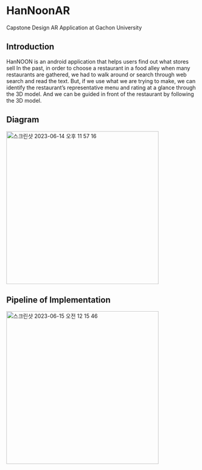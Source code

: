 # HanNoonAR
Capstone Design AR Application at Gachon University

## Introduction
HanNOON is an android application that helps users find out what stores sell
In the past, in order to choose a restaurant in a food alley when many restaurants are gathered, we had to walk around or search through web search and read the text.
But, if we use what we are trying to make, we can identify the restaurant’s representative menu and rating at a glance through the 3D model.
And we can be guided in front of the restaurant by following the 3D model.

## Diagram
<img width="400" alt="스크린샷 2023-06-14 오후 11 57 16" src="https://github.com/Bal1oon/HanNoonAR/assets/74820505/017ce242-c346-44be-8239-58a13cad5908">

## Pipeline of Implementation
<img width="400" alt="스크린샷 2023-06-15 오전 12 15 46" src="https://github.com/Bal1oon/HanNoonAR/assets/74820505/0a53a4fa-7fd8-461c-b6ef-841681294edf">
